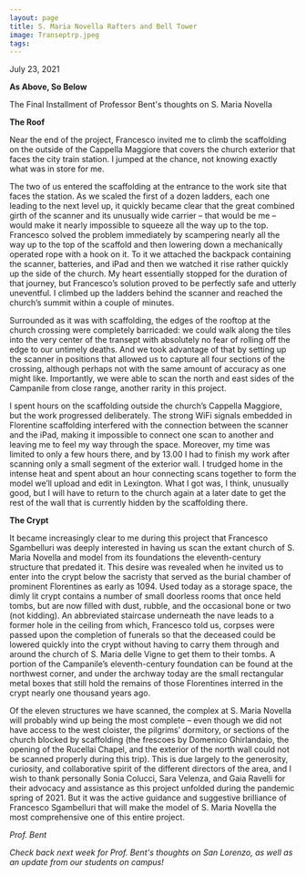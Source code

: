 ```yaml
---
layout: page
title: S. Maria Novella Rafters and Bell Tower 
image: Transeptrp.jpeg
tags:
---
```

<p> July 23, 2021 </p>
<p><b> As Above, So Below </b></p>

<p> The Final Installment of Professor Bent's thoughts on S. Maria Novella </p>


<p><b>The Roof</b></p>



Near the end of the project, Francesco invited me to climb the scaffolding on the outside of the Cappella Maggiore that covers the church exterior that faces the city train station. I jumped at the chance, not knowing exactly what was in store for me.

The two of us entered the scaffolding at the entrance to the work site that faces the station. As we scaled the first of a dozen ladders, each one leading to the next level up, it quickly became clear that the great combined girth of the scanner and its unusually wide carrier – that would be me – would make it nearly impossible to squeeze all the way up to the top. Francesco solved the problem immediately by scampering nearly all the way up to the top of the scaffold and then lowering down a mechanically operated rope with a hook on it. To it we attached the backpack containing the scanner, batteries, and iPad and then we watched it rise rather quickly up the side of the church. My heart essentially stopped for the duration of that journey, but Francesco’s solution proved to be perfectly safe and utterly uneventful. I climbed up the ladders behind the scanner and reached the church’s summit within a couple of minutes.

Surrounded as it was with scaffolding, the edges of the rooftop at the church crossing were completely barricaded: we could walk along the tiles into the very center of the transept with absolutely no fear of rolling off the edge to our untimely deaths. And we took advantage of that by setting up the scanner in positions that allowed us to capture all four sections of the crossing, although perhaps not with the same amount of accuracy as one might like. Importantly, we were able to scan the north and east sides of the Campanile from close range, another rarity in this project.

I spent hours on the scaffolding outside the church’s Cappella Maggiore, but the work progressed deliberately. The strong WiFi signals embedded in Florentine scaffolding interfered with the connection between the scanner and the iPad, making it impossible to connect one scan to another and leaving me to feel my way through the space. Moreover, my time was limited to only a few hours there, and by 13.00 I had to finish my work after scanning only a small segment of the exterior wall. I trudged home in the intense heat and spent about an hour connecting scans together to form the model we’ll upload and edit in Lexington. What I got was, I think, unusually good, but I will have to return to the church again at a later date to get the rest of the wall that is currently hidden by the scaffolding there.


<p><b>The Crypt</b></p>

It became increasingly clear to me during this project that Francesco Sgambelluri was deeply interested in having us scan the extant church of S. Maria Novella and model from its foundations the eleventh-century structure that predated it. This desire was revealed when he invited us to enter into the crypt below the sacristy that served as the burial chamber of prominent Florentines as early as 1094. Used today as a storage space, the dimly lit crypt contains a number of small doorless rooms that once held tombs, but are now filled with dust, rubble, and the occasional bone or two (not kidding). An abbreviated staircase underneath the nave leads to a former hole in the ceiling from which, Francesco told us, corpses were passed upon the completion of funerals so that the deceased could be lowered quickly into the crypt without having to carry them through and around the church of S. Maria delle Vigne to get them to their tombs. A portion of the Campanile’s eleventh-century foundation can be found at the northwest corner, and under the archway today are the small rectangular metal boxes that still hold the remains of those Florentines interred in the crypt nearly one thousand years ago.

Of the eleven structures we have scanned, the complex at S. Maria Novella will probably wind up being the most complete – even though we did not have access to the west cloister, the pilgrims’ dormitory, or sections of the church blocked by scaffolding (the frescoes by Domenico Ghirlandaio, the opening of the Rucellai Chapel, and the exterior of the north wall could not be scanned properly during this trip). This is due largely to the generosity, curiosity, and collaborative spirit of the different directors of the area, and I wish to thank personally Sonia Colucci, Sara Velenza, and Gaia Ravelli for their advocacy and assistance as this project unfolded during the pandemic spring of 2021. But it was the active guidance and suggestive brilliance of Francesco Sgambelluri that will make the model of S. Maria Novella the most comprehensive one of this entire project.

<p><i> Prof. Bent </i></p>

<p><em> Check back next week for Prof. Bent's thoughts on San Lorenzo, as well as an update from our students on campus! </em></p>
